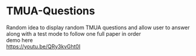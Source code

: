 # TMUA-Questions  
Random idea to display random TMUA questions and allow user to answer along with a test mode to follow one full paper in order  
demo here  
https://youtu.be/QRy3kvGht0I
